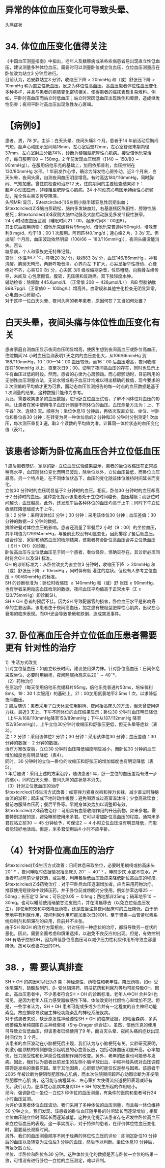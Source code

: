 # 异常的体位血压变化可导致头晕、  
头痛症状  
# 34.  体位血压变化值得关注  
《中国血压测量指南》中指出，老年人及糖尿病或某些疾病患者易出现直立性低血压，建议测量多种体位血压。需要时可以测量卧位或立位血压，立位血压测量应在卧位改为站立3 分钟后进行。  
目前认为，若安静站立3 分钟，收缩压下降$>20\mathrm{mmHg}$ 和（或）舒张压下降$>10\mathrm{mmHg}$ 称为直立性低血压，反之为体位性高血压。高血压患者体位性血压变化多种多样，并且与患者的病情变化密切相关，使得患者的临床表现复杂难料。例如，平卧时高血压而站立时低血压；站立时常因低血压出现跌倒和晕厥，造成继发性伤害；夜间平卧时高血压出现急性左心衰竭。  
# 【病例9】  
患者，男，78 岁。主诉：白天头晕、夜间头痛3 个月。患者于14 年前活动后胸闷气短，超声心动图示室间隔$18\mathrm{mm}$，左心室后壁$12\mathrm{mm}$，左心室舒张末期内径$37\mathrm{mm}$，左心室射血分数$74\%$，诊断为梗阻型肥厚性心肌病。接受倍他乐克治疗，每日服用$100\sim150\mathrm{mg}$。2 年前发现血压增高（$[140\sim150/80\sim90\mathrm{mmHg)}$）。在服用倍他乐克的基础上，加用依那普利，血压控制在$130/80\mathrm{mmHg}$ 水平。1 年前发作心悸，确诊为阵发性心房扑动。近3 个月来，白天头晕，夜间头痛，自测夜间血压明显增高，有时高达$180/116\mathrm{mmHg}$，同时胸闷、气短加重。曾住院检查和治疗12 天，住院期间的主要检查结果如下：  
超声心动图显示，非梗阻型肥厚性心肌病。24 小时动态心电图示持续性心房颤动，完全性右束支传导阻滞。  
头颅MRI 显示，$\textcircled{1}$左侧小脑半球亚急性后期出血；$\textcircled{2}$脑白质疏松，脑内多发缺血灶，右基底核区陈旧性、腔隙性脑梗死；$\textcircled{3}$双侧大脑中动脉及大脑后动脉见多发节段性狭窄。  
24 小时动态血压监测（睡眠时间21：00，起床时间8：00图8）。  
其出院后服用药物：倍他乐克缓释片$95\mathrm{mg/d}$、倍他乐克普通片$50\mathrm{mg/d}$，培哚普利$8~\mathrm{mg/d}$，均于18：00 1 次服用。阿司匹林$0.1\mathrm{{mg}/\mathrm{{d}}}$；通心络2 片，3 次/ 天。但出院1 个月后，血压波动依然明显（$106/66\sim180/116\mathrm{mmHg})$），夜间头痛没能消失。否认  
糖尿病，个人和家族史无特殊记载。  
查体：体温$36.7\,^{\circ}\mathrm{C}$，呼吸20 次/ 分，脉搏83 次/ 分，血压146/86mmHg 。神智清醒。胸廓无畸形，两肺呼吸音清。心界向左 下扩大，心尖呈抬举性搏动，心律绝对不齐，心率120 次/ 分，心尖区 3/6  级收缩期杂音，性质粗糙，向胸骨左缘传导，未闻及 心包摩擦音。腹软，无压痛和反跳痛。双下肢轻度水肿。  
辅助检查：除尿酸 $445.6\upmu\mathrm{mol}/\mathrm{L}$ （正常值 $208\sim428\upmu\mathrm{mol}/\mathrm{L})$ ） 和B 型脑钠肽$898.7\mathrm{pg/L}$（正常值$0\sim100\mathrm{{bg/L}}$）增高外，血常规和其他生化检查无明显异常。心电图示心房颤动。  
对于这样一位白天头晕、夜间头痛的老年患者，原因何在？又当如何处置？  
#  白天头晕，夜间头痛与体位性血压变化有关  
患者家庭自测血压显示夜间血压明显增高，使医生想到夜间高血压或卧位高血压。住院期间24 小时血压监测表明1 天之内的血压变化大，从106/66mmHg 到$188/110\mathrm{mmHg}$，10：00—14：00 血压较低，而16：00 后血压增高，夜间收缩压在150mmHg 以上，直至次日9：00。证明了夜间高血压的存在，同时也显示上午有血压过低的时段。然而，患者的心律为心房颤动。而心房颤动时，目前所用的无创性血压测量方法，无论水银或电子血压计均难以得出精确的数值，现今要求的3 次测值的平均值才更为可靠，而动态血压监测报告的每一时点的血压数据是基于1 次测量的结果，这种数据只能作为参考。  
为此，需要收集更多的血压数据，进行卧立位血压试验，了解不同体位对血压的影响。让患者在家中使用电子血压计测量不同体位的血压。血压测量方法为：上、下午各1 次、连续3 天。顺序为：坐位休息10 分钟后，再依次取直立位、坐位、半卧位和卧位各30 分钟；在转变为另一种体位后的2 分钟和30 分钟时分别测定1 次血压，每次测压重复3 遍，取3 个读数的平均值为准。计算同一体位状态的血压变化值（表2）。  
#  该患者诊断为卧位高血压合并立位低血压  
1 周后患者随访，家庭的卧- 立位血压试验结果显示，患者的坐位收缩压在正常或稍高水平，血压随体位变化而明显波动，除坐位以外，立位血压最低，而卧位血压最高。另一个特点是，在不同体位状态下，血压的变化随该体位维持时间延长而变化。  
立位30 分钟时的血压明显低于2 分钟时的血压。相反，卧位30 分钟时的血压却高于2 分钟时的血压。这种变化提示该患者处于立位时间越长、血压越低；而卧位时间越长，血压越高。此外，还发现午后各种体位的血压均高于上午；同时下午立位收缩压降低幅度大于上午。  
注：2 分钟：采用该体位2 分钟；30 分钟：采用该体位30 分钟；血压差值：30 分钟的数据－2 分钟的数据。  
排除进餐对体位血压的影响，患者还测量了早餐后2 小时（9：00）的坐位血压，其平均值为$129/94\mathrm{mmHg}$，与餐前比较没有明显变化，因此排除了餐后低血压。结合诊室、家庭和动态血压的检测结果，该患者符合卧位高血压合并立位低血压 （$\cdot\mathrm{SH+OH}$）的诊断。  
卧位高血压与立位低血压见于同一个患者，看似怪异，但确实存在。其诊断必须同时符合OH 以及SH 标准。  
OH 的诊断标准为：从卧位改变为直立位3 分钟时，收缩压下降 $>20\mathrm{mmHg}$  和（或）舒张压下降 $>10\mathrm{mmHg}$ ，同时伴有低 灌注的症状。但也有人参考立位血压$>90/60\mathrm{mmHg}$ 的标准。  
SH  的诊断标准为：卧位时收缩压 $\geqslant140\mathrm{mm}\mathrm{Hg}$   和（或）舒 张压$\geqslant90\mathrm{mmHg}$。也有学者采用动态血压检测的数据，夜间血压平均值高于正常水平（$\mathrm{\Sigma\geqslant120/75mmHg}$）即诊断SH。  
$\mathrm{SH+OH}$ 患者的预后不佳。因为SH 导致靶器官的损害，卧位血压水平是影响寿命的主要因素。该患者由于夜间高血压，加之患有梗阻型肥厚性心肌病，出现左心衰竭的临床表现。而OH还会导致晕厥和跌倒、造成突发事件。  
# 37. 卧位高血压合并立位低血压患者需要更有 针对性的治疗  
1）生活方式改变  
针对立位低血压：如直立较长时间，建议使用弹力袜。针对卧位高血压：日间休息采取坐位，必要时用躺椅，夜间睡眠抬高床头$20^{\circ}\sim40^{\circ}$°。  
（2）药物治疗  
在原治疗（每天使用倍他乐克缓释片$95\mathrm{mg}$，倍他乐克普通片$50\mathrm{ms}$，培哚普利$8\mathrm{ms}$，19：30 1 次服用）的基础上，21：00加用氨氯地平$2.5\mathrm{ms}\ 1$ 次，以求降低夜间血压。  
2 周后随访：患者采用了白天休息使用躺椅、夜间抬高床头的方法，但未曾使用弹力袜。最近3 天上、下午不同体位的血压结果显示：卧位30 分钟时血压明显降低（上午从$168/110\mathrm{mmHg}$降至$153/89\mathrm{mmHg}$；下午从$187/112\mathrm{mmHg}$ 降至$152/95\mathrm{mmHg})$）。上午立位30分钟时收缩压和舒张压更低，但无头晕等症状（表3）。  
注：2 分钟：采用该体位2 分钟；30 分钟：采用该体位30 分钟；血压差值：30 分钟的数据－ 2 分钟的数据。  
治疗方案改变后，立位30 分钟时血压降低幅度明显减小，而卧位30 分钟的血压增加幅度也有明显降低（表4）。  
同时，30 分钟时的立位—卧位的收缩压和舒张压的增加幅度也有明显降低（表5）。  
1 年后随访：采用上述的方案治疗，随访患者1 年，卧—立位的血压差距有进一步的缩小，同时白天头晕、夜间头痛的症状基本消失。  
（3）针对立位低血压的治疗  
$\textcircled{1}$生活方式改善：如穿弹力紧身衣裤和弹力长袜，减少直立时静脉血流的淤积；起床或下地时动作缓慢；避免喝酒或过高室温沐浴；少食高盐饮食；餐前勿服降血压药；餐后平卧等。早期身体姿势加以调整即有效。  
$\textcircled{2}$药物治疗：可用具有血管收缩作用的升压药物，如米多君。需要特别提醒的是，避免睡前使用米多君。它可以增加卧位高血压的程度。通常米多君在站立前$30\sim45$ 分钟给予，可保证$2\sim4$ 小时立位血压没有明显降低，而患者能较好地活动。但是，米多君使用后4 小时不应平卧。  
# （4）针对卧位高血压的治疗  
$\textcircled{1}$生活方式改善：日间休息采取坐位，必要时用躺椅或抬高床头 $20^{\circ}$ ° ，夜间睡眠时依据情况抬高床头 $20^{\circ}\sim40^{\circ}$ ° 。睡前少饮 水或不饮水。严重者可以睡前少量饮酒，或进餐，利用餐后低血压效应来降低卧位高血压的程度。  
$\textcircled{2}$药物治疗：对于平卧后血压逐渐增加者，应当采用药物治疗。推荐使用短效和中效降压药，并于卧位前或傍晚时分使用。例如肼苯达嗪$25\sim50\mathrm{mg}$；长压定$12.5\mathrm{ms}$；可乐定$0.05\sim0.1\mathrm{mg}$；西地那非$25\mathrm{mg}$；硝苯地平$10\sim30\mathrm{mg}$。也可以睡前使用硝酸甘油皮贴片，并在清晨移去（以免立位低血压发生）。即使用短效和中效降压药物，还是应当注意夜间起床时的血压降低。由于硝苯地平有利尿作用，夜间利尿作用可能加重次日的OH。至于肾素—血管紧张素系统抑制剂和阻滞剂的应用，目前并不主张。  
由于SH 和OH 的治疗方案相左，针对任何一种症状的治疗，都将导致另一症状的恶化，因此，需要全面考虑和慎重选择，以避免不良反应的出现。但是，有效控制SH 有助于控制OH，因为降低卧位高血压可以减少压力性利尿作用所导致血容量降低，故可以改善次日的OH。  
# 38.  ，需 要认真排查  
$\mathrm{SH+OH}$ 的病因可以归为3 类：神经源性、药物性和老年性。降压药物，如α- 受体阻滞剂、硝酸盐制剂、β- 受体阻滞药、钙拮抗药和利尿剂等均可能导致OH。因此，高血压患者中，不少患者符合$\mathrm{SH+OH}$ 的诊断标准。老年人中OH 合并SH也常见，是因为老年人压力感受器敏感性下降，体位改变时代偿性心率增加不足。但是，一些学者认为，$\mathrm{SH+OH}$ 患者可能或多或少合并有一定程度的自主神经功能紊乱，故应排除导致自主神经功能紊乱的神经系统疾病。  
对于该患者来说，缺乏原发性神经源性$\mathrm{SH+OH}$ 的临床证据，如帕金森病、多系统萎缩及单纯周围自主神经衰竭（Shy-Drager 综合征）。虽然，倍他乐克的使用可导致立位低血压，但该患者已经使用了9 年，而白天头晕、夜间头痛的症状出现时间仅为 3 个月。  
该患者的血压波动在小脑梗死后出现，我们认为与小脑梗死有关。实验研究表明，刺激小脑顶核的嘴侧部能引起明显的心血管反应，包括动脉血压明显升高，心率加快，压力感受性和化学感受性调制作用的改变。另外，老年的因素也可能参与发病。因此，我们认为患者此前发生的左侧小脑半球出血、中枢神经系统对血压调控障碍是发病的重要原因。至于其他因素，心房颤动可能仅仅是参与因素。该患者于2005 年被诊断为梗阻型肥厚性心肌病，而本次住院期间超声心动图诊断为非梗阻型肥厚性心肌 病，这可能与病程延长、左心室扩大使得流出道梗阻表现减轻有关。我们认为，肥厚性心肌病本身对$\mathrm{OH{+}S H}$ 的发生所起的作用较小。  
现今，强调卧位—坐位—立位3 种体位的血压测量，有条件的医院和患者可行24 小时血压监测。  
为评价该患者体位血压波动，我们采用了多种体位的血压测量，而且每一体位维持30 分钟之久。我们发现，该患者的卧位血压随平卧的时间延长而逐渐增加；相反立位血压随立位时间延长而逐渐减低。这种变化提示该患者存在迟发性卧位高血压和立位低血压的表现。这一事实提示，对于特殊的患者，在评价体位性血压变化时，需要延长观察时间。  
另外，我们的血压测量顺序不同于经典的体位性血压的评价：即测定卧位10 分钟后的血压以及转变为立位后3 分钟的血压，然后予以判断。坐位休息10 分钟后，再依次取立位、  
坐位、半卧位和卧位各30 分钟。这种体位变化的数据是否与卧位—立位的结果一致，可惜没有进行卧位—立位的血压测定，难以评判。  
